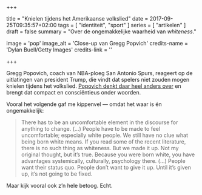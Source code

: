 +++

title = "Knielen tijdens het Amerikaanse volkslied"
date = 2017-09-25T09:35:57+02:00 
tags = [ "identiteit", "sport" ] 
series = [ "artikelen" ] 
draft = false
summary = "Over de ongemakkelijke waarheid van _whiteness_."

image = 'pop'
image_alt = 'Close-up van Gregg Popvich'
credits-name = 'Dylan Buell/Getty Images'
credits-link = ''

+++

Gregg Popovich, coach van NBA-ploeg San Antonio Spurs, reageert op de uitlatingen van president Trump, die vindt dat spelers niet zouden mogen knielen tijdens het volkslied. [Popovich denkt daar heel anders over](https://www.espn.com/nba/story/_/id/20817911/gregg-popovich-san-antonio-spurs-united-states-embarrassment-world) en brengt dat compact en consciëntieus onder woorden.

Vooral het volgende gaf me kippenvel — omdat het waar is én ongemakkelijk:

> There has to be an uncomfortable element in the discourse for anything to change. (…) People have to be made to feel uncomfortable; especially white people. We still have no clue what being born white means. If you read some of the recent literature, there is no such thing as whiteness. But we made it up. Not my original thought, but it’s true. Because you were born white, you have advantages systemically, culturally, psychology there. (…) People want their status quo. People don’t want to give it up. Until it’s given up, it’s not going to be fixed.

Maar kijk vooral ook z’n hele betoog. Echt.